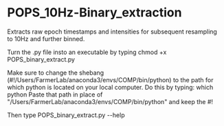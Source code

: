 # POPS_10Hz-Binary_extraction
 Extracts raw epoch timestamps and intensities for subsequent resampling to 10Hz and further binned.

Turn the .py file insto an executable by typing chmod +x POPS_binary_extract.py

Make sure to change the shebang (#!/Users/FarmerLab/anaconda3/envs/COMP/bin/python) to the path for which python is located on your local computer. 
Do this by typing: which python
Paste that path in place of "/Users/FarmerLab/anaconda3/envs/COMP/bin/python" and keep the #!

Then type POPS_binary_extract.py --help


